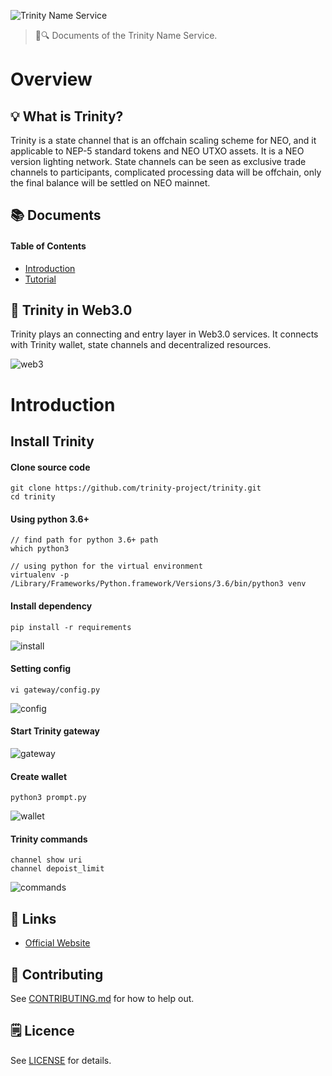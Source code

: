 ![Trinity Name Service](./assets/title.jpg)

> 📖🔍 Documents of the Trinity Name Service.

# Overview

## 💡 What is Trinity?
Trinity is a state channel that is an offchain scaling scheme for NEO, and it applicable to NEP-5 standard tokens and NEO UTXO assets. It is a NEO version lighting network.
State channels can be seen as exclusive trade channels to participants, complicated processing data will be offchain, only the final balance will be settled on NEO mainnet.

## 📚 Documents

#### Table of Contents
- [Introduction](./docs/INTRODUCTION.md)
- [Tutorial](./docs/TUTORIAL.md)

## 📝 Trinity in Web3.0
Trinity plays an connecting and entry layer in Web3.0 services. It connects with Trinity wallet, state channels and decentralized resources.

![web3](./assets/web3.png)

# Introduction

## Install Trinity

#### Clone source code
```
git clone https://github.com/trinity-project/trinity.git
cd trinity
```

#### Using python 3.6+ 
```
// find path for python 3.6+ path
which python3

// using python for the virtual environment
virtualenv -p /Library/Frameworks/Python.framework/Versions/3.6/bin/python3 venv
```

#### Install dependency
```
pip install -r requirements
```

![install](./assets/install.png)

#### Setting config
```
vi gateway/config.py
```

![config](./assets/config.png)

#### Start Trinity gateway

![gateway](./assets/gateway.png)

#### Create wallet
```
python3 prompt.py
```

![wallet](./assets/wallet.png)

#### Trinity commands
```
channel show uri
channel depoist_limit
```

![commands](./assets/commands.png)

## 🔗 Links
- [Official Website](https://trinity.tech/)

## 📣 Contributing
See [CONTRIBUTING.md](./CONTRIBUTING.md) for how to help out.

## 🗒 Licence
See [LICENSE](./LICENSE) for details.
